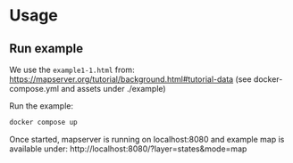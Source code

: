 # Usage

## Run example

We use the `example1-1.html` from: https://mapserver.org/tutorial/background.html#tutorial-data
(see docker-compose.yml and assets under ./example)

Run the example:

```bash
docker compose up
```

Once started, mapserver is running on localhost:8080 and example map is available under: http://localhost:8080/?layer=states&mode=map
